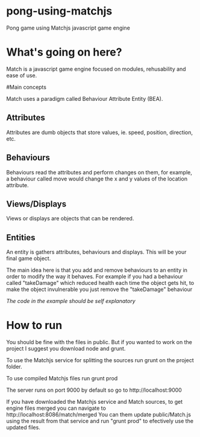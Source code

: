 pong-using-matchjs
==================

Pong game using Matchjs javascript game engine

# What's going on here?
Match is a javascript game engine focused on modules, rehusability and ease of use.

#Main concepts

Match uses a paradigm called Behaviour Attribute Entity (BEA).

## Attributes
Attributes are dumb objects that store values, ie. speed, position, direction, etc.

## Behaviours
Behaviours read the attributes and perform changes on them, for example, a behaviour called move would change the x and y values of the location attribute.

## Views/Displays
Views or displays are objects that can be rendered.

## Entities
An entity is gathers attributes, behaviours and displays. This will be your final game object.

The main idea here is that you add and remove behaviours to an entity in order to modify the way it behaves. For example if you had a
behaviour called "takeDamage" which reduced health each time the object gets hit, to make the object invulnerable you just remove
the "takeDamage" behaviour

*The code in the example should be self explanatory*

# How to run
You should be fine with the files in public. But if you wanted to work on the project I suggest you download node and grunt.

To use the Matchjs service for splitting the sources run grunt on the project folder.

To use compiled Matchjs files run grunt prod

The server runs on port 9000 by default so go to http://localhost:9000

If you have downloaded the Matchjs service and Match sources, to get engine files merged you can navigate to http://localhost:8086/match/merged
You can them update public/Match.js using the result from that service and run "grunt prod" to efectively use the updated files.